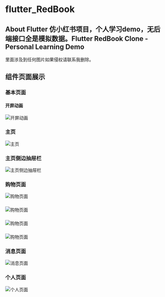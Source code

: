 # flutter_RedBook


## About Flutter 仿小红书项目，个人学习demo，无后端接口全是模拟数据。Flutter RedBook Clone - Personal Learning Demo

 里面涉及到任何图片如果侵权请联系我删除。





## 组件页面展示

### 基本页面

#### 开屏动画
![开屏动画](https://raw.githubusercontent.com/MrNocLb/flutter_RedBook/2a73eb32dcdd20fad7e76232073925ee36c3654d/imgs/0.jpg)
###
###
###  主页
![主页](https://raw.githubusercontent.com/MrNocLb/flutter_RedBook/2a73eb32dcdd20fad7e76232073925ee36c3654d/imgs/1.png)

### 主页侧边抽屉栏
![主页侧边抽屉栏](https://raw.githubusercontent.com/MrNocLb/flutter_RedBook/2a73eb32dcdd20fad7e76232073925ee36c3654d/imgs/2.png)

### 购物页面
![购物页面](https://raw.githubusercontent.com/MrNocLb/flutter_RedBook/2a73eb32dcdd20fad7e76232073925ee36c3654d/imgs/4.png)
###
![购物页面](https://raw.githubusercontent.com/MrNocLb/flutter_RedBook/2a73eb32dcdd20fad7e76232073925ee36c3654d/imgs/3.png)
###
![购物页面](https://raw.githubusercontent.com/MrNocLb/flutter_RedBook/2a73eb32dcdd20fad7e76232073925ee36c3654d/imgs/5.png)
###
![购物页面](https://raw.githubusercontent.com/MrNocLb/flutter_RedBook/2a73eb32dcdd20fad7e76232073925ee36c3654d/imgs/51.png)
### 消息页面
![消息页面](https://raw.githubusercontent.com/MrNocLb/flutter_RedBook/2a73eb32dcdd20fad7e76232073925ee36c3654d/imgs/6.png)

###
### 个人页面
![个人页面](https://raw.githubusercontent.com/MrNocLb/flutter_RedBook/2a73eb32dcdd20fad7e76232073925ee36c3654d/imgs/7.png)




